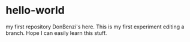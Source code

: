 # hello-world
my first repository
DonBenzi's here.  This is my first experiment editing a branch.
Hope I can easily learn this stuff.
